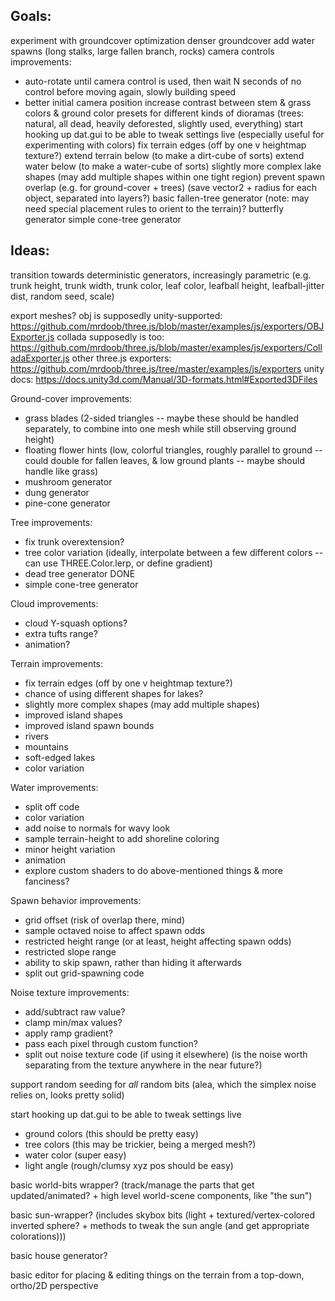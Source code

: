## Goals: ##
experiment with groundcover optimization
denser groundcover
add water spawns (long stalks, large fallen branch, rocks)
camera controls improvements:
- auto-rotate until camera control is used, then wait N seconds of no control before moving again, slowly building speed
- better initial camera position
increase contrast between stem & grass colors & ground color
presets for different kinds of dioramas (trees: natural, all dead, heavily deforested, slightly used, everything)
start hooking up dat.gui to be able to tweak settings live (especially useful for experimenting with colors)
fix terrain edges (off by one v heightmap texture?)
extend terrain below (to make a dirt-cube of sorts)
extend water below (to make a water-cube of sorts)
slightly more complex lake shapes (may add multiple shapes within one tight region)
prevent spawn overlap (e.g. for ground-cover + trees) (save vector2 + radius for each object, separated into layers?)
basic fallen-tree generator (note: may need special placement rules to orient to the terrain)?
butterfly generator
simple cone-tree generator

## Ideas: ##

transition towards deterministic generators, increasingly parametric (e.g. trunk height, trunk width, trunk color, leaf color, leafball height, leafball-jitter dist, random seed, scale)

export meshes? 
obj is supposedly unity-supported: https://github.com/mrdoob/three.js/blob/master/examples/js/exporters/OBJExporter.js
collada supposedly is too: https://github.com/mrdoob/three.js/blob/master/examples/js/exporters/ColladaExporter.js
other three.js exporters: https://github.com/mrdoob/three.js/tree/master/examples/js/exporters
unity docs: https://docs.unity3d.com/Manual/3D-formats.html#Exported3DFiles

Ground-cover improvements:
- grass blades (2-sided triangles -- maybe these should be handled separately, to combine into one mesh while still observing ground height)
- floating flower hints (low, colorful triangles, roughly parallel to ground -- could double for fallen leaves, & low ground plants -- maybe should handle like grass)
- mushroom generator
- dung generator
- pine-cone generator

Tree improvements:
- fix trunk overextension?
- tree color variation (ideally, interpolate between a few different colors -- can use THREE.Color.lerp, or define gradient)
- dead tree generator DONE
- simple cone-tree generator

Cloud improvements:
- cloud Y-squash options?
- extra tufts range?
- animation?

Terrain improvements:
- fix terrain edges (off by one v heightmap texture?)
- chance of using different shapes for lakes?
- slightly more complex shapes (may add multiple shapes)
- improved island shapes
- improved island spawn bounds
- rivers
- mountains
- soft-edged lakes
- color variation

Water improvements:
- split off code
- color variation
- add noise to normals for wavy look
- sample terrain-height to add shoreline coloring
- minor height variation
- animation
- explore custom shaders to do above-mentioned things & more fanciness?

Spawn behavior improvements:
- grid offset (risk of overlap there, mind)
- sample octaved noise to affect spawn odds
- restricted height range (or at least, height affecting spawn odds)
- restricted slope range
- ability to skip spawn, rather than hiding it afterwards
- split out grid-spawning code

Noise texture improvements:
- add/subtract raw value?
- clamp min/max values?
- apply ramp gradient?
- pass each pixel through custom function?
- split out noise texture code (if using it elsewhere) (is the noise worth separating from the texture anywhere in the near future?)

support random seeding for _all_ random bits (alea, which the simplex noise relies on, looks pretty solid)

start hooking up dat.gui to be able to tweak settings live
- ground colors (this should be pretty easy)
- tree colors (this may be trickier, being a merged mesh?)
- water color (super easy)
- light angle (rough/clumsy xyz pos should be easy)

basic world-bits wrapper? (track/manage the parts that get updated/animated? + high level world-scene components, like "the sun")

basic sun-wrapper? (includes skybox bits (light + textured/vertex-colored inverted sphere? + methods to tweak the sun angle (and get appropriate colorations)))

basic house generator?

basic editor for placing & editing things on the terrain from a top-down, ortho/2D perspective